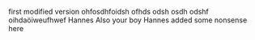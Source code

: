 first modified version
ohfosdhfoidsh ofhds odsh osdh odshf 
oihdaöiweufhwef Hannes
Also your boy Hannes added some nonsense here
